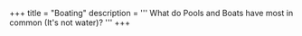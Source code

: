 +++
title = "Boating"
description = '''
What do Pools and Boats have most in common (It's not water)?
'''
+++